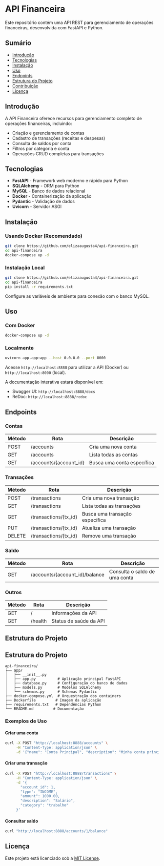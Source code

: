 # API Financeira

Este repositório contém uma API REST para gerenciamento de operações financeiras, desenvolvida com FastAPI e Python.

## Sumário

- [Introdução](#introdução)
- [Tecnologias](#tecnologias)
- [Instalação](#instalação)
- [Uso](#uso)
- [Endpoints](#endpoints)
- [Estrutura do Projeto](#estrutura-do-projeto)
- [Contribuição](#contribuição)
- [Licença](#licença)

## Introdução

A API Financeira oferece recursos para gerenciamento completo de operações financeiras, incluindo:
- Criação e gerenciamento de contas
- Cadastro de transações (receitas e despesas)
- Consulta de saldos por conta
- Filtros por categoria e conta
- Operações CRUD completas para transações

## Tecnologias

- **FastAPI** - Framework web moderno e rápido para Python
- **SQLAlchemy** - ORM para Python
- **MySQL** - Banco de dados relacional
- **Docker** - Containerização da aplicação
- **Pydantic** - Validação de dados
- **Uvicorn** - Servidor ASGI

## Instalação

### Usando Docker (Recomendado)

```bash
git clone https://github.com/elizaaugusta4/api-financeira.git
cd api-financeira
docker-compose up -d
```

### Instalação Local

```bash
git clone https://github.com/elizaaugusta4/api-financeira.git
cd api-financeira
pip install -r requirements.txt
```

Configure as variáveis de ambiente para conexão com o banco MySQL.

## Uso

### Com Docker
```bash
docker-compose up -d
```

### Localmente
```bash
uvicorn app.app:app --host 0.0.0.0 --port 8000
```

Acesse `http://localhost:8888` para utilizar a API (Docker) ou `http://localhost:8000` (local).

A documentação interativa estará disponível em:
- Swagger UI: `http://localhost:8888/docs`
- ReDoc: `http://localhost:8888/redoc`

## Endpoints

### Contas

| Método | Rota                    | Descrição                    |
|--------|-------------------------|------------------------------|
| POST   | /accounts               | Cria uma nova conta          |
| GET    | /accounts               | Lista todas as contas        |
| GET    | /accounts/{account_id}  | Busca uma conta específica   |

### Transações

| Método | Rota                        | Descrição                      |
|--------|-----------------------------|--------------------------------|
| POST   | /transactions               | Cria uma nova transação        |
| GET    | /transactions               | Lista todas as transações      |
| GET    | /transactions/{tx_id}       | Busca uma transação específica |
| PUT    | /transactions/{tx_id}       | Atualiza uma transação         |
| DELETE | /transactions/{tx_id}       | Remove uma transação           |

### Saldo

| Método | Rota                          | Descrição                    |
|--------|-------------------------------|------------------------------|
| GET    | /accounts/{account_id}/balance| Consulta o saldo de uma conta|

### Outros

| Método | Rota     | Descrição               |
|--------|----------|-------------------------|
| GET    | /        | Informações da API      |
| GET    | /health  | Status de saúde da API  |

## Estrutura do Projeto

## Estrutura do Projeto

```
api-financeira/
├── app/
│   ├── __init__.py
│   ├── app.py          # Aplicação principal FastAPI
│   ├── database.py     # Configuração do banco de dados
│   ├── models.py       # Modelos SQLAlchemy
│   └── schemas.py      # Schemas Pydantic
├── docker-compose.yml  # Orquestração dos containers
├── Dockerfile         # Imagem da aplicação
├── requirements.txt   # Dependências Python
└── README.md         # Documentação
```

### Exemplos de Uso

#### Criar uma conta
```bash
curl -X POST "http://localhost:8888/accounts" \
     -H "Content-Type: application/json" \
     -d '{"name": "Conta Principal", "description": "Minha conta principal"}'
```

#### Criar uma transação
```bash
curl -X POST "http://localhost:8888/transactions" \
     -H "Content-Type: application/json" \
     -d '{
       "account_id": 1,
       "type": "INCOME",
       "amount": 1000.00,
       "description": "Salário",
       "category": "trabalho"
     }'
```

#### Consultar saldo
```bash
curl "http://localhost:8888/accounts/1/balance"
```

## Licença

Este projeto está licenciado sob a [MIT License](LICENSE).